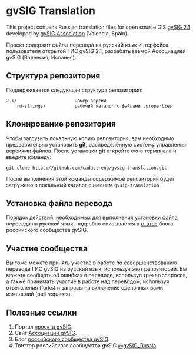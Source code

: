 # gvSIG Translation #
This project contains Russian translation files for open source GIS  [gvSIG 2.1](http://www.gvsig.org) developed by  [gvSIG Association](http://www.gvsig.com) (Valencia, Spain).

Проект содержит файлы перевода на русский язык интерфейса пользователя открытой ГИС gvSIG 2.1, разрабатываемой Ассоциацией gvSIG (Валенсия, Испания).

## Структура репозитория
Поддерживается следующая структура репозитория:

```
2.1/                      номер версии
    ru-strings/           рабочий каталог с файлами .properties
```

## Клонирование репозитория
Чтобы загрузить локальную копию репозитория, вам необходимо предварительно установить [**git**](http://git-scm.com/), распределённую систему управления версиями файлов. После установки **git** откройте окно терминала и введите команду:

```
git clone https://github.com/cadastreng/gvsig-translation.git
```

После выполнения этой команды содержимое репозитория будет загружено в локальный каталог с именем `gvsig-translation`.

## Установка файла перевода
Порядок действий, необходимых для выполнения установки файла перевода на русский язык, подробно описывается в [статье](http://gvsigrussia.wordpress.com/2011/03/23/install-russian-language-in-gvsig-desktop/) блога российского сообщества gvSIG.

## Участие сообщества
Вы тоже можете принять участие в работе по совершенствованию перевода ГИС gvSIG на русский язык, используя этот репозиторий. Вы можете сообщать об ошибках в переводе, используя трекер запросов, а также принимать участие в работе над переводом, используя ответвления (forks) и запросы на включение сделанных вами изменений (pull requests).

## Полезные ссылки
1. Портал [проекта gvSIG](http://www.gvsig.org/).
2. Сайт [Ассоциации gvSIG](http://www.gvsig.com/).
3. Блог [российского сообщества gvSIG](http://gvsigrussia.wordpress.com/).
4. Твиттер российского сообщества gvSIG [@gvSIG_Russia](http://twitter.com/gvSIG_Russia).
